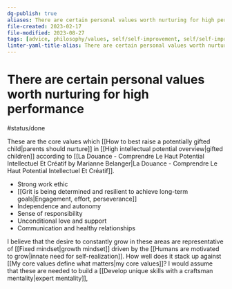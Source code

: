 ```yaml
---
dg-publish: true
aliases: There are certain personal values worth nurturing for high performance., values for high performers, personal values for success, ingredients of success in gifted children, values for high performance, values for giftedness, personal values for peak performance, Values to nurture according to scientific research for high performance and accomplishment, values worth nurturing for high performance, high performance requires certain personal values, values required for peak performance
file-created: 2023-02-17
file-modified: 2023-08-27
tags: [advice, philosophy/values, self/self-improvement, self/self-improvement]
linter-yaml-title-alias: There are certain personal values worth nurturing for high performance.
---
```


# There are certain personal values worth nurturing for high performance

#status/done

These are the core values which [[How to best raise a potentially gifted child|parents should nurture]] in [[High intellectual potential overview|gifted children]] according to [[La Douance -  Comprendre Le Haut Potential Intellectuel Et Créatif by Marianne Belanger|La Douance - Comprendre Le Haut Potential Intellectuel Et Créatif]].

- Strong work ethic
- [[Grit is being determined and resilient to achieve long-term goals|Engagement, effort, perseverance]]
- Independence and autonomy
- Sense of responsibility
- Unconditional love and support
- Communication and healthy relationships

I believe that the desire to constantly grow in these areas are representative of [[Fixed mindset|growth mindset]] driven by the [[Humans are motivated to grow|innate need for self-realization]]. How well does it stack up against [[My core values define what matters|my core values]]? I would assume that these are needed to build a [[Develop unique skills with a craftsman mentality|expert mentality]],
